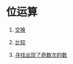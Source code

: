 # 位运算

1. [交换](https://github.com/MrQuJL/nowcoder-algorithm-typical/blob/master/位运算/01_交换.java "交换")

2. [比较](https://github.com/MrQuJL/nowcoder-algorithm-typical/blob/master/位运算/02_比较ab大小.java "比较")

3. [寻找出现了奇数次的数](https://github.com/MrQuJL/nowcoder-algorithm-typical/blob/master/位运算/03_寻找出现了奇数次的数.java "寻找出现了奇数次的数")



